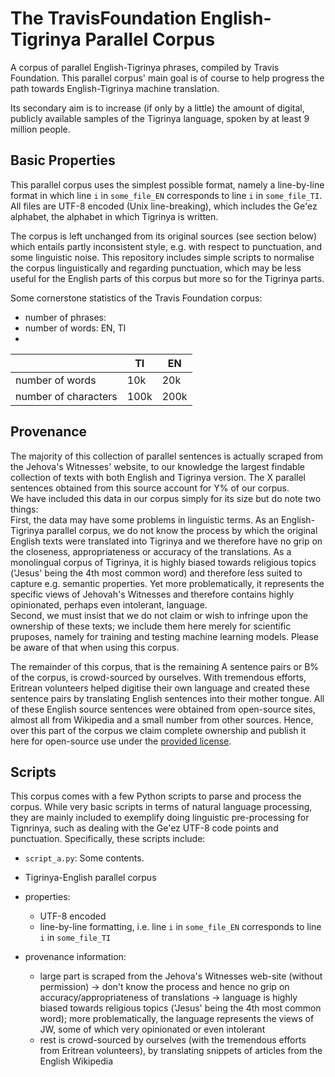 # The TravisFoundation English-Tigrinya Parallel Corpus

A corpus of parallel English-Tigrinya phrases, compiled by Travis Foundation. This parallel corpus' main goal is of course to help progress the path towards English-Tigrinya machine translation. 

Its secondary aim is to increase (if only by a little) the amount of digital, publicly available samples of the Tigrinya language, spoken by at least 9 million people. 

## Basic Properties

This parallel corpus uses the simplest possible format, namely a line-by-line format in which line `i` in `some_file_EN` corresponds to line `i` in `some_file_TI`. All files are UTF-8 encoded (Unix line-breaking), which includes the Ge'ez alphabet, the alphabet in which Tigrinya is written.

The corpus is left unchanged from its original sources (see section below) which entails partly inconsistent style, e.g. with respect to punctuation, and some linguistic noise. This repository includes simple scripts to normalise the corpus linguistically and regarding punctuation, which may be less useful for the English parts of this corpus but more so for the Tigrinya parts.

Some cornerstone statistics of the Travis Foundation corpus:

 - number of phrases: 
 - number of words: EN, TI
 - 
 
 
|     | TI  | EN |
|-------| ------------- | ------------- |
| number of words  | 10k  | 20k |
| number of characters | 100k | 200k |
 
 
 
## Provenance

The majority of this collection of parallel sentences is actually scraped from the Jehova's Witnesses' website, to our knowledge the largest findable collection of texts with both English and Tigrinya version. The X parallel sentences obtained from this source account for Y% of our corpus. <br>
We have included this data in our corpus simply for its size but do note two things:<br>
First, the data may have some problems in linguistic terms. As an English-Tigrinya parallel corpus, we do not know the process by which the original English texts were translated into Tigrinya and we therefore have no grip on the closeness, appropriateness or accuracy of the translations. As a monolingual corpus of Tigrinya, it is highly biased towards religious topics ('Jesus' being the 4th most common word) and therefore less suited to capture e.g. semantic properties. Yet more problematically, it represents the specific views of Jehovah's Witnesses and therefore contains highly opinionated, perhaps even intolerant, language. <br>
Second, we must insist that we do not claim or wish to infringe upon the ownership of these texts; we include them here merely for scientific pruposes, namely for training and testing machine learning models. Please be aware of that when using this corpus.

The remainder of this corpus, that is the remaining A sentence pairs or B% of the corpus, is crowd-sourced by ourselves. With tremendous efforts, Eritrean volunteers helped digitise their own language and created these sentence pairs by translating English sentences into their mother tongue. All of these English source sentences were obtained from open-source sites, almost all from Wikipedia and a small number from other sources. Hence, over this part of the corpus we claim complete ownership and publish it here for open-source use under the [provided license](./LICENSE.txt).


## Scripts

This corpus comes with a few Python scripts to parse and process the corpus. While very basic scripts in terms of natural language processing, they are mainly included to exemplify doing linguistic pre-processing for Tignrinya, such as dealing with the Ge'ez UTF-8 code points and punctuation.
Specifically, these scripts include:

  - `script_a.py`: Some contents.







 - Tigrinya-English parallel corpus
 
 - properties:
   - UTF-8 encoded
   - line-by-line formatting, i.e. line `i` in `some_file_EN` corresponds to line `i` in `some_file_TI`
 
 - provenance information:
   - large part is scraped from the Jehova's Witnesses web-site (without permission) 
     -> don't know the process and hence no grip on accuracy/appropriateness of translations
     -> language is highly biased towards religious topics ('Jesus' being the 4th most common word); 
        more problematically, the language represents the views of JW, some of which very opinionated or even intolerant
   - rest is crowd-sourced by ourselves (with the tremendous efforts from Eritrean volunteers), by translating snippets of articles from the English Wikipedia

